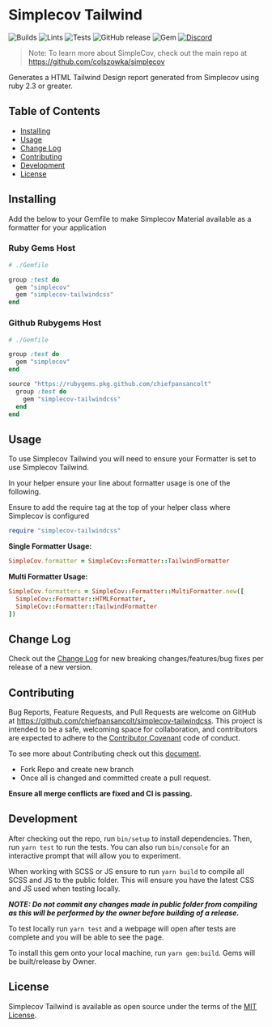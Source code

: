 # Simplecov Tailwind

![Builds](https://github.com/chiefpansancolt/simplecov-tailwindcss/workflows/Builds/badge.svg)
![Lints](https://github.com/chiefpansancolt/simplecov-tailwindcss/workflows/Linter/badge.svg)
![Tests](https://github.com/chiefpansancolt/simplecov-tailwindcss/workflows/Tests/badge.svg)
![GitHub release](https://img.shields.io/github/release/chiefpansancolt/simplecov-tailwindcss?logo=github&style=flat-square)
![Gem](https://img.shields.io/gem/dt/simplecov-tailwindcss?logo=rubygems&style=flat-square)
[![Discord](https://img.shields.io/discord/450095227185659905?label=Discord&logo=discord&style=flat-square)](https://discord.gg/FPfA3w6)

> Note: To learn more about SimpleCov, check out the main repo at https://github.com/colszowka/simplecov

Generates a HTML Tailwind Design report generated from Simplecov using ruby 2.3 or greater.

## Table of Contents

- [Installing](#installing)
- [Usage](#usage)
- [Change Log](#change-log)
- [Contributing](#contributing)
- [Development](#development)
- [License](#license)


## Installing

Add the below to your Gemfile to make Simplecov Material available as a formatter for your application

### Ruby Gems Host

```ruby
# ./Gemfile

group :test do
  gem "simplecov"
  gem "simplecov-tailwindcss"
end
```

### Github Rubygems Host

```ruby
# ./Gemfile

group :test do
  gem "simplecov"
end

source "https://rubygems.pkg.github.com/chiefpansancolt"
  group :test do
    gem "simplecov-tailwindcss"
  end
end
```

## Usage

To use Simplecov Tailwind you will need to ensure your Formatter is set to use Simplecov Tailwind.

In your helper ensure your line about formatter usage is one of the following.

Ensure to add the require tag at the top of your helper class where Simplecov is configured

```ruby
require "simplecov-tailwindcss"
```

**Single Formatter Usage:**

```ruby
SimpleCov.formatter = SimpleCov::Formatter::TailwindFormatter
```

**Multi Formatter Usage:**

```ruby
SimpleCov.formatters = SimpleCov::Formatter::MultiFormatter.new([
  SimpleCov::Formatter::HTMLFormatter,
  SimpleCov::Formatter::TailwindFormatter
])
```

## Change Log

Check out the [Change Log](https://github.com/chiefpansancolt/simplecov-tailwindcss/blob/master/CHANGELOG.md) for new breaking changes/features/bug fixes per release of a new version.

## Contributing

Bug Reports, Feature Requests, and Pull Requests are welcome on GitHub at https://github.com/chiefpansancolt/simplecov-tailwindcss. This project is intended to be a safe, welcoming space for collaboration, and contributors are expected to adhere to the [Contributor Covenant](https://github.com/chiefpansancolt/simplecov-tailwindcss/blob/master/CODE_OF_CONDUCT.md) code of conduct.

To see more about Contributing check out this [document](https://github.com/chiefpansancolt/simplecov-tailwindcss/blob/master/CONTRIBUTING.md).

- Fork Repo and create new branch
- Once all is changed and committed create a pull request.

**Ensure all merge conflicts are fixed and CI is passing.**

## Development

After checking out the repo, run `bin/setup` to install dependencies. Then, run `yarn test` to run the tests. You can also run `bin/console` for an interactive prompt that will allow you to experiment.

When working with SCSS or JS ensure to run `yarn build` to compile all SCSS and JS to the public folder. This will ensure you have the latest CSS and JS used when testing locally.

_**NOTE: Do not commit any changes made in public folder from compiling as this will be performed by the owner before building of a release.**_

To test locally run `yarn test` and a webpage will open after tests are complete and you will be able to see the page.

To install this gem onto your local machine, run `yarn gem:build`. Gems will be built/release by Owner.

## License

Simplecov Tailwind is available as open source under the terms of the [MIT License](https://github.com/chiefpansancolt/simplecov-tailwindcss/blob/master/LICENSE).
